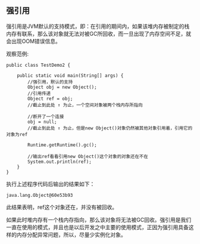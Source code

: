 ## 强引用

强引用是JVM默认的支持模式，即：在引用的期间内，如果该堆内存被制定的栈内存有联系，那么该对象就无法对被GC所回收，而一旦出现了内存空间不足，就会出现OOM错误信息。

观察范例:

```
public class TestDemo2 {

    public static void main(String[] args) {
        //强引用，默认的支持
        Object obj = new Object();
        //引用传递
        Object ref = obj;
        //截止到此处 ↑ 为止，一个空间对象被两个栈内存所指向

        //断开了一个连接
        obj = null;
        //截止到此处 ↑ 为止，但是new Object()对象仍然被其他对象引用着，引用它的对象为ref

        Runtime.getRuntime().gc();

        //输出ref看看引用new Object()这个对象的对象还在不在
        System.out.println(ref);
    }
}
```

执行上述程序代码后输出的结果如下：

```
java.lang.Object@60e53b93
```
此结果表明，ref这个对象还在，并没有被回收。

如果此时堆内存有一个栈内存指向，那么该对象将无法被GC回收。强引用是我们一直在使用的模式，并且也是以后开发之中主要的使用模式，正因为强引用具备这样的内存分配异常问题，所以，尽量少实例化对象。